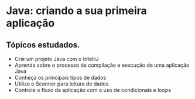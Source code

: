 # Java: criando a sua primeira aplicação

## Tópicos estudados.

- Crie um projeto Java com o IntelliJ
- Aprenda sobre o processo de compilação e execução de uma aplicação Java
- Conheça os principais tipos de dados
- Utilize o Scanner para leitura de dados
- Controle o fluxo da aplicação com o uso de condicionais e loops

